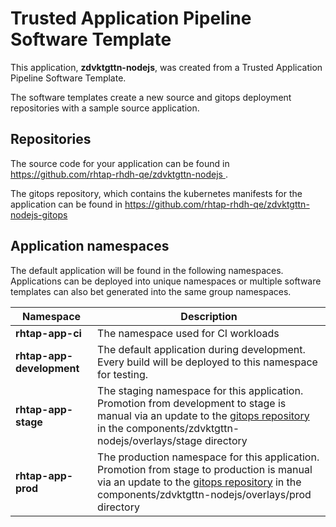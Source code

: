 # Trusted Application Pipeline Software Template

This application, **zdvktgttn-nodejs**, was created from a Trusted Application Pipeline Software Template.

The software templates create a new source and gitops deployment repositories with a sample source application. 

## Repositories

The source code for your application can be found in [https://github.com/rhtap-rhdh-qe/zdvktgttn-nodejs ](https://github.com/rhtap-rhdh-qe/zdvktgttn-nodejs ).
 
The gitops repository, which contains the kubernetes manifests for the application can be found in 
[https://github.com/rhtap-rhdh-qe/zdvktgttn-nodejs-gitops ](https://github.com/rhtap-rhdh-qe/zdvktgttn-nodejs-gitops ) 

## Application namespaces 

The default application will be found in the following namespaces. Applications can be deployed into unique namespaces or multiple software templates can also bet generated into the same group namespaces.  

|  Namespace   |  Description   |  
| -------- | -------- |
| **rhtap-app-ci** | The namespace used for CI workloads |
| **rhtap-app-development** | The default application during development. Every build will be deployed to this namespace for testing. |
| **rhtap-app-stage** | The staging namespace for this application. Promotion from development to stage is manual via an update to the [gitops repository](https://github.com/rhtap-rhdh-qe/zdvktgttn-nodejs-gitops ) in the components/zdvktgttn-nodejs/overlays/stage directory |
| **rhtap-app-prod** | The production namespace for this application. Promotion from stage to production is manual via an update to the [gitops repository](https://github.com/rhtap-rhdh-qe/zdvktgttn-nodejs-gitops ) in the components/zdvktgttn-nodejs/overlays/prod directory |